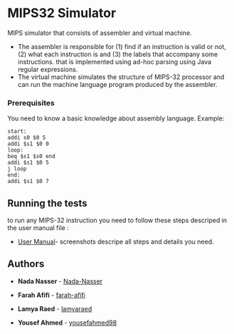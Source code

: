 # MIPS32 Simulator

MIPS simulator that consists of assembler and virtual machine.
- The assembler is responsible for (1) find if an instruction is valid or not, (2) what each instruction is and (3) the labels that accompany some instructions.
that is implemented using ad-hoc parsing using Java regular expressions.
- The virtual machine simulates the structure of MIPS-32 processor and can run the machine language program produced by the assembler. 

### Prerequisites

You need to know a basic knowledge about assembly language.
Example:
```
start:
addi s0 $0 5
addi $s1 $0 0
loop:
beq $s1 $s0 end
addi $s1 $0 5
j loop
end:
addi $s1 $0 7 
```

## Running the tests

to run any MIPS-32 instruction you need to follow these steps descriped in the user manual file :

* [User Manual](https://github.com/Nada-Nasser/MIPS32-Simulator-/blob/master/MIPS32%20Simulator/User%20Manual.docx)- screenshots descripe all steps and details you need.

## Authors

* **Nada Nasser** -  [Nada-Nasser](https://github.com/Nada-Nasser)

* **Farah Afifi** -  [farah-afifi](https://github.com/farah-afifi)

* **Lamya Raed**  -  [lamyaraed](https://github.com/lamyaraed)

* **Yousef Ahmed** - [yousefahmed98](https://github.com/yousefahmed98)



